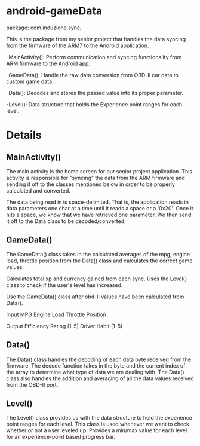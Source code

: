 android-gameData
================
package: com.induzione.sync;

This is the package from my senior project that handles the data syncing from the firmware of the ARM7
to the Android application. 

-MainActivity(): Perform communication and syncing functionality from ARM firmware to the Android app.

-GameData():   Handle the raw data conversion from OBD-II car data to custom game data.

-Data():       Decodes and stores the passed value into its proper parameter.

-Level():      Data structure that holds the Experience point ranges for each level.


Details
====================

MainActivity()
--------------------
The main activity is the home screen for our senior project application.  This activity is responsible for 
"syncing" the data from the ARM firmware and sending it off to the classes mentioned below in order to be properly
calculated and converted.  

The data being read in is space-delimited.  That is, the application reads in data parameters one char at a time until
it reads a space or a '0x20'.  Once it hits a space, we know that we have retrieved one parameter.  We then send it off
to the Data class to be decoded/converted.  




GameData()
--------------------
The GameData() class takes in the calculated averages of the mpg, engine load, throttle position from the Data() class
and calculates the correct game values. 

Calculates total xp and currency gained from each sync.  Uses the Level() class to check if the user's level has increased.

Use the GameData() class after obd-II values have been calculated from Data().

Input 
    MPG
    Engine Load
    Throttle Position 

Output 
    Efficiency Rating (1-5)
    Driver Habit      (1-5)
    

Data()
------------------
The Data() class handles the decoding of each data byte received from the firmware. 
The decode function takes in the byte and the current index of the array to determine what type of data 
we are dealing with.  The Data() class also handles the addition and averaging of all the data values received from the
OBD-II port. 

Level()
------------------
The Level() class provides us with the data structure to hold the experience point ranges for each level.  This class is used
whenever we want to check whether or not a user leveled up. Provides a min/max value for each level for an experience-point based 
progress bar.
